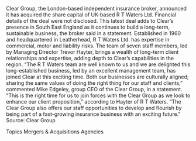 Clear Group, the London-based independent insurance broker, announced it has acquired the share capital of UK-based R T Waters Ltd.
Financial details of the deal were not disclosed.
This latest deal adds to Clear’s presence in South East England as it continues to build a long-term, sustainable business, the broker said in a statement.
Established in 1960 and headquartered in Leatherhead, R T Waters Ltd. has expertise in commercial, motor and liability risks. The team of seven staff members, led by Managing Director Trevor Hayter, brings a wealth of long-term client relationships and expertise, adding depth to Clear’s capabilities in the region.
“The R T Waters team are well known to us and we are delighted this long-established business, led by an excellent management team, has joined Clear at this exciting time. Both our businesses are culturally aligned; sharing the same values of doing the right thing for our staff and clients,” commented Mike Edgeley, group CEO of the Clear Group, in a statement.
“This is the right time for us to join forces with the Clear Group as we look to enhance our client proposition,” according to Hayter of R T Waters. “The Clear Group also offers our staff opportunities to develop and flourish by being part of a fast-growing insurance business with an exciting future.”
Source: Clear Group

Topics
Mergers & Acquisitions
Agencies
